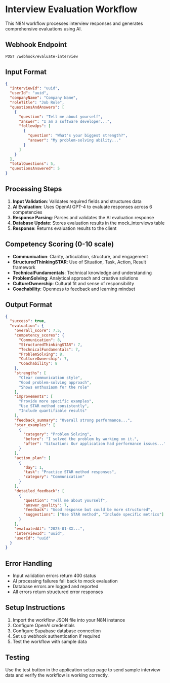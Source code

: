 # Interview Evaluation Workflow

This N8N workflow processes interview responses and generates comprehensive evaluations using AI.

## Webhook Endpoint
`POST /webhook/evaluate-interview`

## Input Format
```json
{
  "interviewId": "uuid",
  "userId": "uuid", 
  "companyName": "Company Name",
  "roleTitle": "Job Role",
  "questionsAndAnswers": [
    {
      "question": "Tell me about yourself",
      "answer": "I am a software developer...",
      "followUps": [
        {
          "question": "What's your biggest strength?",
          "answer": "My problem-solving ability..."
        }
      ]
    }
  ],
  "totalQuestions": 5,
  "questionsAnswered": 5
}
```

## Processing Steps

1. **Input Validation**: Validates required fields and structures data
2. **AI Evaluation**: Uses OpenAI GPT-4 to evaluate responses across 6 competencies
3. **Response Parsing**: Parses and validates the AI evaluation response
4. **Database Update**: Stores evaluation results in the mock_interviews table
5. **Response**: Returns evaluation results to the client

## Competency Scoring (0-10 scale)

- **Communication**: Clarity, articulation, structure, and engagement
- **StructuredThinkingSTAR**: Use of Situation, Task, Action, Result framework
- **TechnicalFundamentals**: Technical knowledge and understanding  
- **ProblemSolving**: Analytical approach and creative solutions
- **CultureOwnership**: Cultural fit and sense of responsibility
- **Coachability**: Openness to feedback and learning mindset

## Output Format
```json
{
  "success": true,
  "evaluation": {
    "overall_score": 7.5,
    "competency_scores": {
      "Communication": 8,
      "StructuredThinkingSTAR": 7,
      "TechnicalFundamentals": 7,
      "ProblemSolving": 8,
      "CultureOwnership": 7,
      "Coachability": 8
    },
    "strengths": [
      "Clear communication style",
      "Good problem-solving approach", 
      "Shows enthusiasm for the role"
    ],
    "improvements": [
      "Provide more specific examples",
      "Use STAR method consistently",
      "Include quantifiable results"
    ],
    "feedback_summary": "Overall strong performance...",
    "star_examples": [
      {
        "category": "Problem Solving",
        "before": "I solved the problem by working on it.",
        "after": "Situation: Our application had performance issues..."
      }
    ],
    "action_plan": [
      {
        "day": 1,
        "task": "Practice STAR method responses",
        "category": "Communication"
      }
    ],
    "detailed_feedback": [
      {
        "question": "Tell me about yourself",
        "answer_quality": 7,
        "feedback": "Good response but could be more structured",
        "suggestions": ["Use STAR method", "Include specific metrics"]
      }
    ],
    "evaluatedAt": "2025-01-XX...",
    "interviewId": "uuid",
    "userId": "uuid"
  }
}
```

## Error Handling

- Input validation errors return 400 status
- AI processing failures fall back to mock evaluation
- Database errors are logged and reported
- All errors return structured error responses

## Setup Instructions

1. Import the workflow JSON file into your N8N instance
2. Configure OpenAI credentials
3. Configure Supabase database connection
4. Set up webhook authentication if required
5. Test the workflow with sample data

## Testing

Use the test button in the application setup page to send sample interview data and verify the workflow is working correctly.
